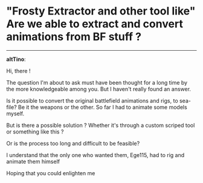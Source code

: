 # "Frosty Extractor and other tool like" Are we able to extract and convert animations from BF stuff ?


---
<strong>altTino</strong>:

Hi, there !

The question I&#39;m about to ask must have been thought for a long time by the more knowledgeable among you.
But I haven&#39;t really found an answer.

Is it possible to convert the original battlefield animations and rigs, to sea\-file? Be it the weapons or the other.
So far I had to animate some models myself.

But is there a possible solution ? Whether it&#39;s through a custom scriped tool or something like this ?

Or is the process too long and difficult to be feasible?

I understand that the only one who wanted them, Ege115, had to rig and animate them himself

Hoping that you could enlighten me
